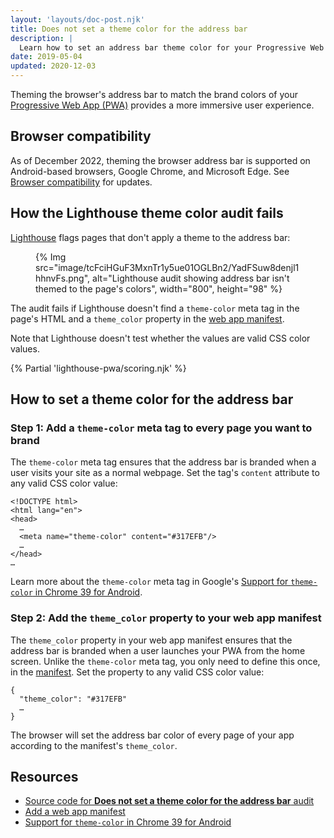```yaml
---
layout: 'layouts/doc-post.njk'
title: Does not set a theme color for the address bar
description: |
  Learn how to set an address bar theme color for your Progressive Web App.
date: 2019-05-04
updated: 2020-12-03
---
```


Theming the browser's address bar to match the brand colors
of your [Progressive Web App (PWA)](https://web.dev/articles/progressive-web-apps#make_it_installable) provides a more immersive user experience.

## Browser compatibility

As of December 2022, theming the browser address bar is supported on
Android-based browsers, Google Chrome, and Microsoft Edge. See
[Browser compatibility](https://developer.mozilla.org/docs/Web/Manifest/theme_color#Browser_compatibility)
for updates.

## How the Lighthouse theme color audit fails

[Lighthouse](/docs/lighthouse/overview/)
flags pages that don't apply a theme to the address bar:

<figure>
  {% Img src="image/tcFciHGuF3MxnTr1y5ue01OGLBn2/YadFSuw8denjl1hhnvFs.png", alt="Lighthouse audit showing address bar isn't themed to the page's colors", width="800", height="98" %}
</figure>

The audit fails if Lighthouse doesn't find a `theme-color` meta tag in the page's
HTML and a `theme_color` property in the [web app manifest](https://web.dev/articles/add-manifest).

Note that Lighthouse doesn't test whether the values are valid CSS color values.

{% Partial 'lighthouse-pwa/scoring.njk' %}

## How to set a theme color for the address bar

### Step 1: Add a `theme-color` meta tag to every page you want to brand

The `theme-color` meta tag ensures that the address bar is branded when
a user visits your site as a normal webpage.
Set the tag's `content` attribute to any valid CSS color value:

```html/4
<!DOCTYPE html>
<html lang="en">
<head>
  …
  <meta name="theme-color" content="#317EFB"/>
  …
</head>
…
```

Learn more about the `theme-color` meta tag in Google's
[Support for `theme-color` in Chrome 39 for Android](/blog/support-for-theme-color-in-chrome-39-for-android/).

### Step 2: Add the `theme_color` property to your web app manifest

The `theme_color` property in your web app manifest ensures that the address
bar is branded when a user launches your PWA from the home screen.
Unlike the `theme-color` meta tag, you only need
to define this once, in the [manifest](https://web.dev/articles/add-manifest).
Set the property to any valid CSS color value:

```html/1
{
  "theme_color": "#317EFB"
  …
}
 ```

The browser will set the address bar color of every page of your app
according to the manifest's `theme_color`.

## Resources

- [Source code for **Does not set a theme color for the address bar** audit](https://github.com/GoogleChrome/lighthouse/blob/main/core/audits/themed-omnibox.js)
- [Add a web app manifest](https://web.dev/articles/add-manifest)
- [Support for `theme-color` in Chrome 39 for Android](/blog/support-for-theme-color-in-chrome-39-for-android/)

